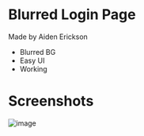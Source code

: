 # Blurred Login Page
Made by Aiden Erickson
- Blurred BG
- Easy UI
- Working

# Screenshots
![image](https://DevilWasHere.github.io/src/screenshots/IMG_0944.jpeg)
